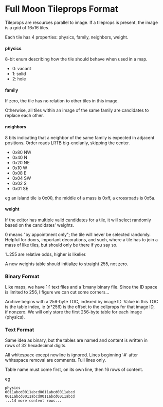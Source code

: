 # Full Moon Tileprops Format

Tileprops are resources parallel to image.
If a tileprops is present, the image is a grid of 16x16 tiles.

Each tile has 4 properties: physics, family, neighbors, weight.

#### physics

8-bit enum describing how the tile should behave when used in a map.

 - 0: vacant
 - 1: solid
 - 2: hole
 
#### family

If zero, the tile has no relation to other tiles in this image.

Otherwise, all tiles within an image of the same family are candidates to replace each other.

#### neighbors

8 bits indicating that a neighbor of the same family is expected in adjacent positions.
Order reads LRTB big-endianly, skipping the center.

 - 0x80 NW
 - 0x40 N
 - 0x20 NE
 - 0x10 W
 - 0x08 E
 - 0x04 SW
 - 0x02 S
 - 0x01 SE
 
eg an island tile is 0x00, the middle of a mass is 0xff, a crossroads is 0x5a.

#### weight

If the editor has multiple valid candidates for a tile, it will select randomly based on the candidates' weights.

0 means "by appointment only"; the tile will never be selected randomly.
Helpful for doors, important decorations, and such, where a tile has to join a mass of like tiles,
but should only be there if you say so.

1..255 are relative odds, higher is likelier.

A new weights table should initialize to straight 255, not zero.

### Binary Format

Like maps, we have 1:1 text files and a 1:many binary file.
Since the ID space is limited to 256, I figure we can cut some corners...

Archive begins with a 256-byte TOC, indexed by image ID.
Value in this TOC is the table index, ie (n*256) is the offset to the cellprops for that image ID, if nonzero.
We will only store the first 256-byte table for each image (physics).
 
### Text Format

Same idea as binary, but the tables are named and content is written in rows of 32 hexadecimal digits.

All whitespace except newline is ignored.
Lines beginning '#' after whitespace removal are comments. Full lines only.

Table name must come first, on its own line, then 16 rows of content.

eg
```
physics
0011abcd0011abcd0011abcd0011abcd
0011abcd0011abcd0011abcd0011abcd
...14 more content rows...
```

